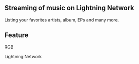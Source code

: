 ## Streaming of music on Lightning Network

Listing your favorites artists, album, EPs and many more.

## Feature

RGB

Lightning Network
